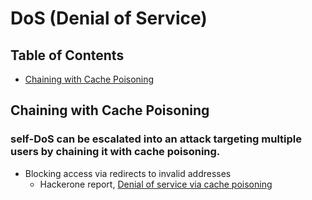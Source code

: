 # DoS (Denial of Service)

## Table of Contents
- [Chaining with Cache Poisoning](#chaining-with-cache-poisoning)

## Chaining with Cache Poisoning

### self-DoS can be escalated into an attack targeting multiple users by chaining it with cache poisoning.

- Blocking access via redirects to invalid addresses
  - Hackerone report, [Denial of service via cache poisoning](https://hackerone.com/reports/409370)

